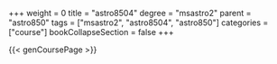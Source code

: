 +++
weight = 0
title = "astro8504"
degree = "msastro2"
parent = "astro850"
tags = ["msastro2", "astro8504", "astro850"]
categories = ["course"]
bookCollapseSection = false
+++

{{< genCoursePage >}}
